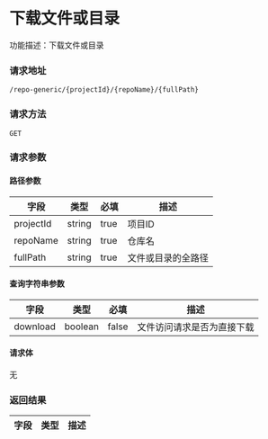 # 下载文件或目录
功能描述：下载文件或目录

### 请求地址
```
/repo-generic/{projectId}/{repoName}/{fullPath}
```

### 请求方法
`GET`

### 请求参数

#### 路径参数

| 字段 | 类型 | 必填 | 描述 |
| -------- | -------- | -------- | -------- |
| projectId     | string   | true    | 项目ID |
| repoName     | string   | true   | 仓库名 |
| fullPath | string   | true   | 文件或目录的全路径 |

#### 查询字符串参数

| 字段     | 类型    | 必填  | 描述                       |
| -------- | ------- | ----- | -------------------------- |
| download | boolean | false | 文件访问请求是否为直接下载 |

#### 请求体

无

### 返回结果

| 字段 | 类型 | 描述 |
| -------- | -------- | -------- |

